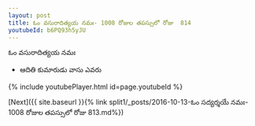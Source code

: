 ```yaml
---
layout: post
title: ఓం వసురాదిత్యయ నమః- 1008 రోజుల తపస్సులో రోజు  814
youtubeId: b6PQ93h5yJU
---
```

 
 
 ఓం వసురాదిత్యయ నమః  
 
 -  ఆదితి కుమారుడు వాసు ఎవరు 
 
  
 
  
 
 
 
 
 
 


{% include youtubePlayer.html id=page.youtubeId %}
 
[Next]({{ site.baseurl }}{% link  split1/_posts/2016-10-13-ఓం సద్యర్శయే నమః- 1008 రోజుల తపస్సులో రోజు  813.md%})
 
